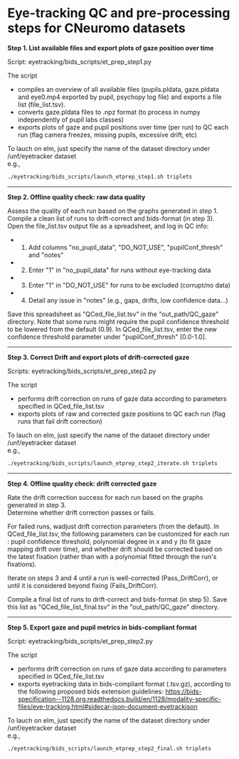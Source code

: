 Eye-tracking QC and pre-processing steps for CNeuromo datasets
==============================================================

**Step 1. List available files and export plots of gaze position over time**

Script: eyetracking/bids_scripts/et_prep_step1.py

The script
- compiles an overview of all available files (pupils.pldata, gaze.pldata and eye0.mp4 exported by pupil, psychopy log file) and exports a file list (file_list.tsv).
- converts gaze.pldata files to .npz format (to process in numpy independently of pupil labs classes)
- exports plots of gaze and pupil positions over time (per run) to QC each run (flag camera freezes, missing pupils, excessive drift, etc)

To lauch on elm, just specify the name of the dataset directory under /unf/eyetracker dataset\
e.g.,
```bash
./eyetracking/bids_scripts/launch_etprep_step1.sh triplets
```
-----------

**Step 2. Offline quality check: raw data quality**

Assess the quality of each run based on the graphs generated in step 1.\
Compile a clean list of runs to drift-correct and bids-format (in step 3).\
Open the file_list.tsv output file as a spreadsheet, and log in QC info:
- 1. Add columns "no_pupil_data", "DO_NOT_USE", "pupilConf_thresh" and "notes"
- 2. Enter "1" in "no_pupil_data" for runs without eye-tracking data
- 3. Enter "1" in "DO_NOT_USE" for runs to be excluded (corrupt/no data)
- 4. Detail any issue in "notes" (e.g., gaps, drifts, low confidence data...)

Save this spreadsheet as "QCed_file_list.tsv" in the "out_path/QC_gaze" directory.
Note that some runs might require the pupil confidence threshold to be lowered from
the default (0.9). In QCed_file_list.tsv, enter the new confidence threshold parameter
under "pupilConf_thresh" [0.0-1.0].

-----------

**Step 3. Correct Drift and export plots of drift-corrected gaze**

Scripts: eyetracking/bids_scripts/et_prep_step2.py

The script
- performs drift correction on runs of gaze data according to parameters specified in QCed_file_list.tsv
- exports plots of raw and corrected gaze positions to QC each run (flag runs that fail drift correction)

To lauch on elm, just specify the name of the dataset directory under /unf/eyetracker dataset\
e.g.,
```bash
./eyetracking/bids_scripts/launch_etprep_step2_iterate.sh triplets
```
-----------

**Step 4. Offline quality check: drift corrected gaze**

Rate the drift correction success for each run based on the graphs generated in step 3.\
Determine whether drift correction passes or fails.

For failed runs, wadjust drift correction parameters (from the default). In QCed_file_list.tsv, the following parameters can be customized for each run : pupil confidence threshold, polynomial degree in x and y (to fit gaze mapping drift over time), and whether drift should be corrected based on the latest fixation (rather than with a polynomial fitted through the run's fixations).

Iterate on steps 3 and 4 until a run is well-corrected (Pass_DriftCorr), or until it is considered beyond fixing (Fails_DriftCorr).

Compile a final list of runs to drift-correct and bids-format (in step 5).
Save this list as "QCed_file_list_final.tsv" in the "out_path/QC_gaze" directory.

-----------

**Step 5. Export gaze and pupil metrics in bids-compliant format**

Script: eyetracking/bids_scripts/et_prep_step2.py

The script
- performs drift correction on runs of gaze data according to parameters specified in QCed_file_list.tsv
- exports eyetracking data in bids-compliant format (.tsv.gz), according to the following proposed bids extension guidelines:
https://bids-specification--1128.org.readthedocs.build/en/1128/modality-specific-files/eye-tracking.html#sidecar-json-document-eyetrackjson

To lauch on elm, just specify the name of the dataset directory under /unf/eyetracker dataset\
e.g.,
```bash
./eyetracking/bids_scripts/launch_etprep_step2_final.sh triplets
```
